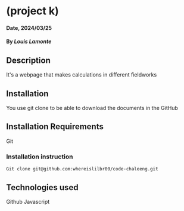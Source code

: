 # (project k)

#### Date, 2024/03/25

#### By *Louis Lamonte*

## Description
It's a webpage that makes calculations in different fieldworks

## Installation
You use git clone to be able to download the documents in the GitHub

## Installation Requirements
Git

### Installation instruction
```
Git clone git@github.com:whereislilbr00/code-chaleeng.git

```



## Technologies used

Github
Javascript


